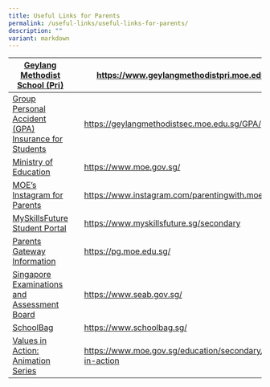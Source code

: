 ```yaml
---
title: Useful Links for Parents
permalink: /useful-links/useful-links-for-parents/
description: ""
variant: markdown
---
```

| [Geylang Methodist School (Pri)](https://www.geylangmethodistpri.moe.edu.sg/) |  | https://www.geylangmethodistpri.moe.edu.sg/ |
| -------- | -------- | -------- |
| [Group Personal Accident (GPA) Insurance for Students](https://geylangmethodistsec.moe.edu.sg/GPA/)    |     | https://geylangmethodistsec.moe.edu.sg/GPA/     |
| [Ministry of Education](https://www.moe.gov.sg/)    |      | https://www.moe.gov.sg/     |
| [MOE’s Instagram for Parents](https://www.instagram.com/parentingwith.moesg/)     |      | https://www.instagram.com/parentingwith.moesg/     |
| [MySkillsFuture Student Portal](https://www.myskillsfuture.sg/secondary)     |      | https://www.myskillsfuture.sg/secondary     |
| [Parents Gateway Information](https://pg.moe.edu.sg/)     |      | https://pg.moe.edu.sg/     |
| [Singapore Examinations and Assessment Board](https://www.seab.gov.sg/)     |      | https://www.seab.gov.sg/     |
| [SchoolBag](https://www.schoolbag.sg/)    |      | https://www.schoolbag.sg/     |
| [Values in Action: Animation Series](https://www.moe.gov.sg/education/secondary/values-in-action)    |      | https://www.moe.gov.sg/education/secondary/values-in-action     |